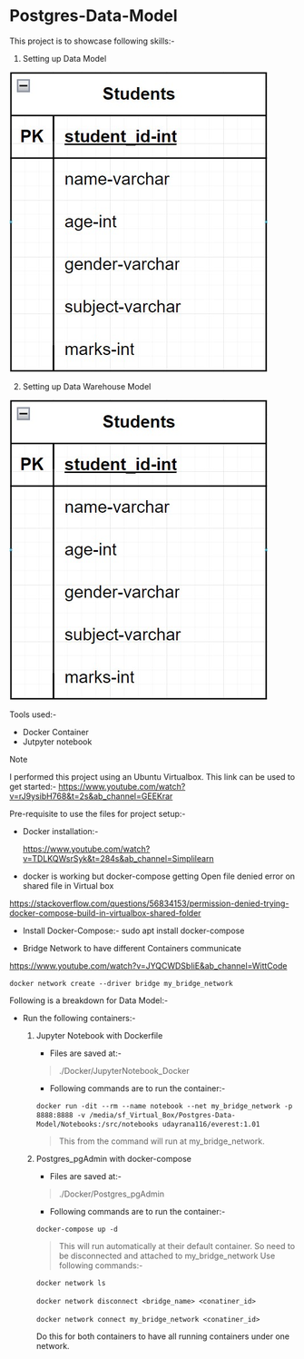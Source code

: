 # Postgres-Data-Model

This project is to showcase following skills:-
1. Setting up Data Model

![Alt text](./Images/Studends_DataModel.jpg "students table")

2. Setting up Data Warehouse Model

![Alt text](./Images/Studends_DataModel.jpg "a title")

Tools used:-
- Docker Container
- Jutpyter notebook

> [!NOTE]
> I performed this project using an Ubuntu Virtualbox.
> This link can be used to get started:-
> https://www.youtube.com/watch?v=rJ9ysibH768&t=2s&ab_channel=GEEKrar

Pre-requisite to use the files for project setup:-
- Docker installation:-

    https://www.youtube.com/watch?v=TDLKQWsrSyk&t=284s&ab_channel=Simplilearn
    
- docker is working but docker-compose getting Open file denied error on shared file in Virtual box

https://stackoverflow.com/questions/56834153/permission-denied-trying-docker-compose-build-in-virtualbox-shared-folder

* Install Docker-Compose:-
sudo apt install docker-compose

- Bridge Network to have different Containers communicate

https://www.youtube.com/watch?v=JYQCWDSbIiE&ab_channel=WittCode

```docker
docker network create --driver bridge my_bridge_network
```

Following is a breakdown for Data Model:-
- Run the following containers:-
    1. Jupyter Notebook with Dockerfile
        * Files are saved at:-
        > ./Docker/JupyterNotebook_Docker
        * Following commands are to run the container:-
        ```docker
        docker run -dit --rm --name notebook --net my_bridge_network -p 8888:8888 -v /media/sf_Virtual_Box/Postgres-Data-Model/Notebooks:/src/notebooks udayrana116/everest:1.01
        ```
        > This from the command will run at my_bridge_network.

    2. Postgres_pgAdmin with docker-compose
        * Files are saved at:-
        > ./Docker/Postgres_pgAdmin
        * Following commands are to run the container:-
        ```docker
        docker-compose up -d
        ```
        > This will run automatically at their default container. So need to be 
        > disconnected and attached to my_bridge_network
        > Use following commands:-
        ```docker
        docker network ls 

        docker network disconnect <bridge_name> <conatiner_id>

        docker network connect my_bridge_network <conatiner_id>
        ```
        Do this for both containers to have all running containers under one network.